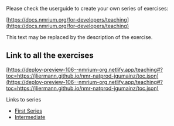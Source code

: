 Please check the userguide to create your own series of exercises:

[https://docs.nmrium.org/for-developers/teaching](https://docs.nmrium.org/for-developers/teaching)

This text may be replaced by the description of the exercise.

## Link to all the exercises

[https://deploy-preview-106--nmrium-org.netlify.app/teaching#?toc=https://jliermann.github.io/nmr-natprod-jgumainz/toc.json](https://deploy-preview-106--nmrium-org.netlify.app/teaching#?toc=https://jliermann.github.io/nmr-natprod-jgumainz/toc.json)

Links to series

* [First Series](https://deploy-preview-106--nmrium-org.netlify.app/teaching#?toc=https://jliermann.github.io/nmr-natprod-jgumainz/toc_10_Easy.json)
* [Intermediate](https://deploy-preview-106--nmrium-org.netlify.app/teaching#?toc=https://jliermann.github.io/nmr-natprod-jgumainz/toc_20_Intermediate.json)
